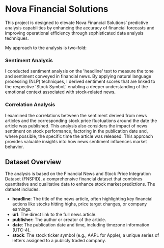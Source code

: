 # Nova Financial Solutions

This project is designed to elevate Nova Financial Solutions' predictive analysis capabilities by enhancing the accuracy of financial forecasts and improving operational efficiency through sophisticated data analysis techniques.

My approach to the analysis is two-fold:

### Sentiment Analysis

I conducted sentiment analysis on the 'headline' text to measure the tone and sentiment conveyed in financial news. By applying natural language processing (NLP) techniques, I derived sentiment scores that are linked to the respective 'Stock Symbol,' enabling a deeper understanding of the emotional context associated with stock-related news.

### Correlation Analysis

I examined the correlations between the sentiment derived from news articles and the corresponding stock price fluctuations around the date the article was published. This analysis also considers the impact of news sentiment on stock performance, factoring in the publication date and, where possible, the specific time the article was released. This approach provides valuable insights into how news sentiment influences market behavior.

## Dataset Overview

The analysis is based on the Financial News and Stock Price Integration Dataset (FNSPID), a comprehensive financial dataset that combines quantitative and qualitative data to enhance stock market predictions. The dataset includes:

- **headline**: The title of the news article, often highlighting key financial actions like stocks hitting highs, price target changes, or company earnings.
- **url**: The direct link to the full news article.
- **publisher**: The author or creator of the article.
- **date**: The publication date and time, including timezone information (UTC-4).
- **stock**: The stock ticker symbol (e.g., AAPL for Apple), a unique series of letters assigned to a publicly traded company.
